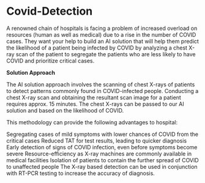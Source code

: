 # Covid-Detection
A renowned chain of hospitals is facing a problem of increased overload on resources (human as well as medical) due to a rise in the number of COVID cases. They want your help to build an AI solution that will help them predict the likelihood of a patient being infected by COVID by analyzing a chest X-ray scan of the patient to segregate the patients who are less likely to have COVID and prioritize critical cases.

**Solution Approach**

The AI solution approach involves the scanning of chest X-rays of patients to detect patterns commonly found in COVID-infected people. Conducting a chest X-ray scan and obtaining the resultant scan image for a patient requires approx. 15 minutes. The chest X-rays can be passed to our AI solution and based on the likelihood of COVID.

This methodology can provide the following advantages to hospital:

Segregating cases of mild symptoms with lower chances of COVID from the critical cases
Reduced TAT for test results, leading to quicker diagnosis
Early detection of signs of COVID infection, even before symptoms become severe
Resource-efficiency as X-ray machines are commonly available in medical facilities
Isolation of patients to contain the further spread of COVID to unaffected people
The X-ray based detection can be used in conjunction with RT-PCR testing to increase the accuracy of diagnosis.
